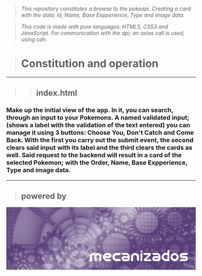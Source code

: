 > _This repository constitutes a browse to the pokeapi. Creating a card with the data: Id, Name, Base Expperience, Type and image data._

> _This code is made with pure languages: HTML5, CSS3 and JavaScript. For communication with the api; an axios call is used, using cdn._

>
>

> # Constitution and operation

***
> > ## **index.html**
### Make up the initial view of the app. In it, you can search, through an input to your Pokemons. A named validated input; (shows a label with the validation of the text entered) you can manage it using 3 buttons: Choose You, Don't Catch and Come Back. With the first you carry out the submit event, the second clears said input with its label and the third clears the cards as well. Said request to the backend will result in a card of the selected Pokemon; with the Order, Name, Base Expperience, Type and image data.

***
> > 

> ## **powered by**

[![mecanizados|aac](assets/img/aldo_castillo_mecanizados.jpg)](github.com/mecanizados-aac/)
